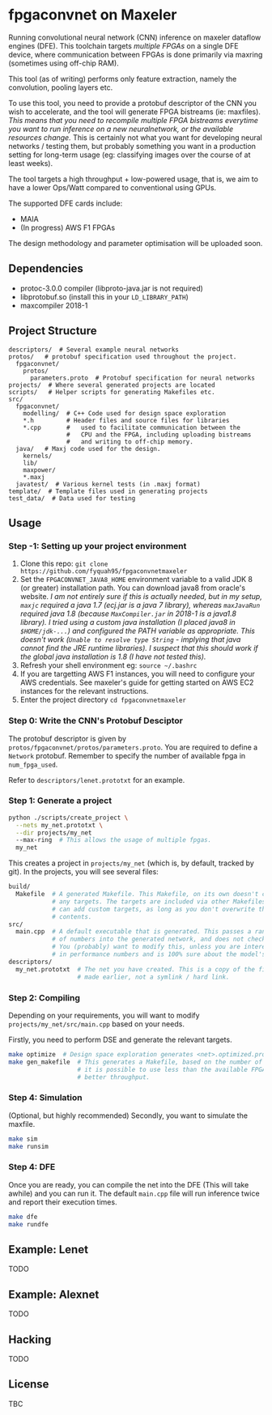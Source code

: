 # fpgaconvnet on Maxeler

Running convolutional neural network (CNN) inference on maxeler dataflow engines (DFE).
This toolchain targets _multiple FPGAs_ on a single DFE device, where communication
between FPGAs is done primarily via maxring (sometimes using off-chip RAM).

This tool (as of writing) performs only feature extraction, namely the convolution,
pooling layers etc.

To use this tool, you need to provide a protobuf descriptor of the CNN you wish
to accelerate, and the tool will generate FPGA bistreams (ie: maxfiles).
*This means that you need to recompile multiple FPGA bistreams everytime you want to
run inference on a new neuralnetwork, or the available resources change.* This is
certainly not what you want for developing neural networks / testing them, but probably
something you want in a production setting for long-term usage (eg: classifying images
over the course of at least weeks).

The tool targets a high throughput + low-powered usage, that is, we aim to
have a lower Ops/Watt compared to conventional using GPUs.

The supported DFE cards include:

- MAIA
- (In progress) AWS F1 FPGAs

<!-- TODO: Complete this -->
The design methodology and parameter optimisation will be uploaded soon.

## Dependencies

- protoc-3.0.0 compiler (libproto-java.jar is not required)
- libprotobuf.so (install this in your `LD_LIBRARY_PATH`)
- maxcompiler 2018-1

## Project Structure

```
descriptors/  # Several example neural networks
protos/   # protobuf specification used throughout the project.
  fpgaconvnet/
    protos/
      parameters.proto  # Protobuf specification for neural networks
projects/  # Where several generated projects are located
scripts/   # Helper scripts for generating Makefiles etc.
src/
  fpgaconvnet/
    modelling/  # C++ Code used for design space exploration
    *.h         # Header files and source files for libraries
    *.cpp       #   used to facilitate communication between the 
                #   CPU and the FPGA, including uploading bistreams
                #   and writing to off-chip memory.
  java/   # Maxj code used for the design.
    kernels/
    lib/
    maxpower/
    *.maxj
  javatest/  # Various kernel tests (in .maxj format)
template/  # Template files used in generating projects
test_data/  # Data used for testing
```

## Usage

### Step -1: Setting up your project environment

1. Clone this repo: `git clone https://github.com/fyquah95/fpgaconvnetmaxeler`
2. Set the `FPGACONVNET_JAVA8_HOME` environment variable to a valid JDK 8 (or greater) installation path.
You can download java8 from oracle's website. _I am not entirely sure if this
is actually needed, but in my setup, `maxjc` required a java 1.7 (ecj.jar is a java 7 library),
whereas `maxJavaRun` required java 1.8 (because `MaxCompiler.jar` in 2018-1 is a java1.8 library).
I tried using a custom java installation (I placed java8 in `$HOME/jdk-...`) and configured the
PATH variable as appropriate. This doesn't work (`Unable to resolve type String` - implying
that java cannot find the JRE runtime libraries).  I suspect that this should work if the global
java installation is 1.8 (I have not tested this)._
3. Refresh your shell environment eg: `source ~/.bashrc`
4. If you are targetting AWS F1 instances, you will need to configure your AWS credentials. See
   maxeler's guide for getting started on AWS EC2 instances for the relevant instructions.
5. Enter the project directory `cd fpgaconvnetmaxeler`

### Step 0: Write the CNN's Protobuf Desciptor

The protobuf descriptor is given by `protos/fpgaconvnet/protos/parameters.proto`.
You are required to define a `Network` protobuf. Remember to specify the number
of available fpga in `num_fpga_used`.

Refer to `descriptors/lenet.prototxt` for an example.

### Step 1: Generate a project

```bash
python ./scripts/create_project \
  --nets my_net.prototxt \
  --dir projects/my_net
  --max-ring  # This allows the usage of multiple fpgas.
  my_net
```

This creates a project in `projects/my_net` (which is, by default, tracked by
git). In the projects, you will see several files:

```bash
build/
  Makefile  # A generated Makefile. This Makefile, on its own doesn't contain
            # any targets. The targets are included via other Makefiles. You
            # can add custom targets, as long as you don't overwrite the original
            # contents.
src/
  main.cpp  # A default executable that is generated. This passes a random stream
            # of numbers into the generated network, and does not check the output.
            # You (probably) want to modify this, unless you are interested only
            # in performance numbers and is 100% sure about the model's correctness.
descriptors/
  my_net.prototxt  # The net you have created. This is a copy of the file you have
                   # made earlier, not a symlink / hard link.
```

### Step 2: Compiling

Depending on your requirements, you will want to modify `projects/my_net/src/main.cpp`
based on your needs.

Firstly, you need to perform DSE and generate the relevant targets.

```bash
make optimize  # Design space exploration generates <net>.optimized.prototxt
make gen_makefile  # This generates a Makefile, based on the number of FPGA required.
                   # it is possible to use less than the available FPGA to have
                   # better throughput.
```

### Step 4: Simulation

(Optional, but highly recommended) Secondly, you want to simulate the maxfile.

```bash
make sim
make runsim
```

### Step 4: DFE

Once you are ready, you can compile the net into the DFE (This will take awhile)
and you can run it. The default `main.cpp` file will run inference twice and report
their execution times.

```bash
make dfe
make rundfe
```

## Example: Lenet

TODO

## Example: Alexnet

TODO


## Hacking

TODO

## License

TBC
